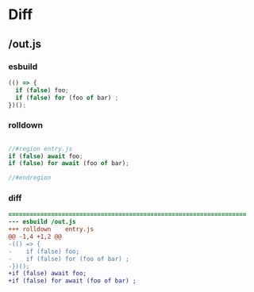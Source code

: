 # Diff
## /out.js
### esbuild
```js
(() => {
  if (false) foo;
  if (false) for (foo of bar) ;
})();
```
### rolldown
```js

//#region entry.js
if (false) await foo;
if (false) for await (foo of bar);

//#endregion
```
### diff
```diff
===================================================================
--- esbuild	/out.js
+++ rolldown	entry.js
@@ -1,4 +1,2 @@
-(() => {
-    if (false) foo;
-    if (false) for (foo of bar) ;
-})();
+if (false) await foo;
+if (false) for await (foo of bar) ;

```
